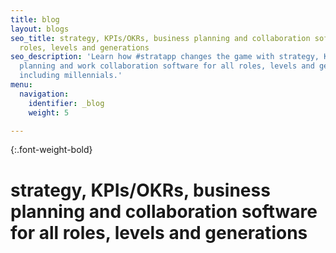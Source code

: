 ```yaml
---
title: blog
layout: blogs
seo_title: strategy, KPIs/OKRs, business planning and collaboration software for all
  roles, levels and generations
seo_description: 'Learn how #stratapp changes the game with strategy, KPIs/OKRs, business
  planning and work collaboration software for all roles, levels and generations,
  including millennials.'
menu:
  navigation:
    identifier: _blog
    weight: 5

---
```

{:.font-weight-bold}

# strategy, KPIs/OKRs, business planning and collaboration software for all roles, levels and generations